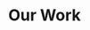 ---
# This topic lives at
# https://digital.gov/topics/our-work

# Topic Title
title: "Our Work"

# description — keep it short and clear
summary: ""

# Weight
weight: 1

# For more information on managing topics,
# see https://github.com/GSA/digitalgov.gov/wiki/topics
---